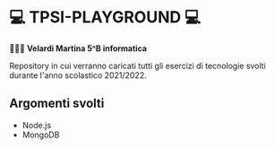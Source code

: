 # 💻 TPSI-PLAYGROUND 💻

👩🏻‍💻 __Velardi Martina 5^B informatica__

Repository in cui verranno caricati tutti gli esercizi di tecnologie svolti durante l'anno scolastico 2021/2022.

## Argomenti svolti
* Node.js
* MongoDB
